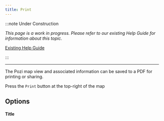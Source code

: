 ```yaml
---
title: Print
---
```


:::note Under Construction

*This page is a work in progress. Please refer to our existing Help Guide for information about this topic.*

[Existing Help Guide](https://help.pozi.com/search?query=print)

:::

---

The Pozi map view and associated information can be saved to a PDF for printing or sharing.

Press the `Print` button at the top-right of the map

## Options

#### Title

